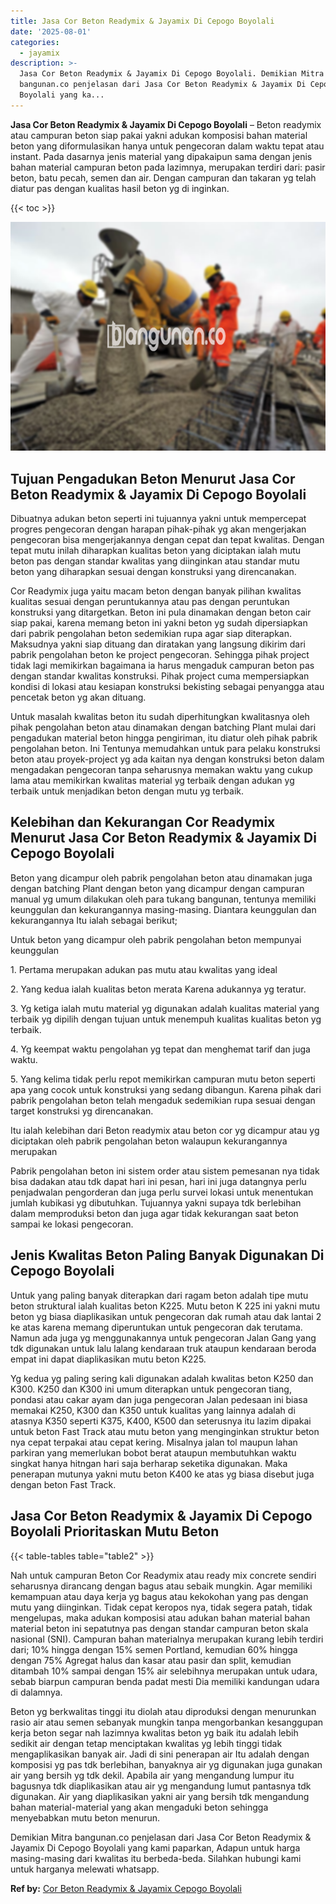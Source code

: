 ```yaml
---
title: Jasa Cor Beton Readymix & Jayamix Di Cepogo Boyolali
date: '2025-08-01'
categories:
  - jayamix
description: >-
  Jasa Cor Beton Readymix & Jayamix Di Cepogo Boyolali. Demikian Mitra
  bangunan.co penjelasan dari Jasa Cor Beton Readymix & Jayamix Di Cepogo
  Boyolali yang ka...
---
```


**Jasa Cor Beton Readymix & Jayamix Di Cepogo Boyolali** – Beton readymix atau campuran beton siap pakai yakni adukan komposisi bahan material beton yang diformulasikan hanya untuk pengecoran dalam waktu tepat atau instant. Pada dasarnya jenis material yang dipakaipun sama dengan jenis bahan material campuran beton pada lazimnya, merupakan terdiri dari: pasir beton, batu pecah, semen dan air. Dengan campuran dan takaran yg telah diatur pas dengan kualitas hasil beton yg di inginkan.

{{< toc >}}

![Jasa Cor Beton Readymix & Jayamix Di Cepogo Boyolali](/images/jasa-cor-readymix-30.png)

## Tujuan Pengadukan Beton Menurut Jasa Cor Beton Readymix & Jayamix Di Cepogo Boyolali

Dibuatnya adukan beton seperti ini tujuannya yakni untuk mempercepat progres pengecoran dengan harapan pihak-pihak yg akan mengerjakan pengecoran bisa mengerjakannya dengan cepat dan tepat kwalitas. Dengan tepat mutu inilah diharapkan kualitas beton yang diciptakan ialah mutu beton pas dengan standar kwalitas yang diinginkan atau standar mutu beton yang diharapkan sesuai dengan konstruksi yang direncanakan.

Cor Readymix juga yaitu macam beton dengan banyak pilihan kwalitas kualitas sesuai dengan peruntukannya atau pas dengan peruntukan konstruksi yang ditargetkan. Beton ini pula dinamakan dengan beton cair siap pakai, karena memang beton ini yakni beton yg sudah dipersiapkan dari pabrik pengolahan beton sedemikian rupa agar siap diterapkan. Maksudnya yakni siap dituang dan diratakan yang langsung dikirim dari pabrik pengolahan beton ke project pengecoran. Sehingga pihak project tidak lagi memikirkan bagaimana ia harus mengaduk campuran beton pas dengan standar kwalitas konstruksi. Pihak project cuma mempersiapkan kondisi di lokasi atau kesiapan konstruksi bekisting sebagai penyangga atau pencetak beton yg akan dituang.

Untuk masalah kwalitas beton itu sudah diperhitungkan kwalitasnya oleh pihak pengolahan beton atau dinamakan dengan batching Plant mulai dari pengadukan material beton hingga pengiriman, itu diatur oleh pihak pabrik pengolahan beton. Ini Tentunya memudahkan untuk para pelaku konstruksi beton atau proyek-project yg ada kaitan nya dengan konstruksi beton dalam mengadakan pengecoran tanpa seharusnya memakan waktu yang cukup lama atau memikirkan kwalitas material yg terbaik dengan adukan yg terbaik untuk menjadikan beton dengan mutu yg terbaik.

## Kelebihan dan Kekurangan Cor Readymix Menurut Jasa Cor Beton Readymix & Jayamix Di Cepogo Boyolali

Beton yang dicampur oleh pabrik pengolahan beton atau dinamakan juga dengan batching Plant dengan beton yang dicampur dengan campuran manual yg umum dilakukan oleh para tukang bangunan, tentunya memiliki keunggulan dan kekurangannya masing-masing. Diantara keunggulan dan kekurangannya Itu ialah sebagai berikut;

Untuk beton yang dicampur oleh pabrik pengolahan beton mempunyai keunggulan

1\. Pertama merupakan adukan pas mutu atau kwalitas yang ideal

2\. Yang kedua ialah kualitas beton merata Karena adukannya yg teratur.

3\. Yg ketiga ialah mutu material yg digunakan adalah kualitas material yang terbaik yg dipilih dengan tujuan untuk menempuh kualitas kualitas beton yg terbaik.

4\. Yg keempat waktu pengolahan yg tepat dan menghemat tarif dan juga waktu.

5\. Yang kelima tidak perlu repot memikirkan campuran mutu beton seperti apa yang cocok untuk konstruksi yang sedang dibangun. Karena pihak dari pabrik pengolahan beton telah mengaduk sedemikian rupa sesuai dengan target konstruksi yg direncanakan.

Itu ialah kelebihan dari Beton readymix atau beton cor yg dicampur atau yg diciptakan oleh pabrik pengolahan beton walaupun kekurangannya merupakan

Pabrik pengolahan beton ini sistem order atau sistem pemesanan nya tidak bisa dadakan atau tdk dapat hari ini pesan, hari ini juga datangnya perlu penjadwalan pengorderan dan juga perlu survei lokasi untuk menentukan jumlah kubikasi yg dibutuhkan. Tujuannya yakni supaya tdk berlebihan dalam memproduksi beton dan juga agar tidak kekurangan saat beton sampai ke lokasi pengecoran.

## Jenis Kwalitas Beton Paling Banyak Digunakan Di Cepogo Boyolali

Untuk yang paling banyak diterapkan dari ragam beton adalah tipe mutu beton struktural ialah kualitas beton K225. Mutu beton K 225 ini yakni mutu beton yg biasa diaplikasikan untuk pengecoran dak rumah atau dak lantai 2 ke atas karena memang diperuntukan untuk pengecoran dak terutama. Namun ada juga yg menggunakannya untuk pengecoran Jalan Gang yang tdk digunakan untuk lalu lalang kendaraan truk ataupun kendaraan beroda empat ini dapat diaplikasikan mutu beton K225.

Yg kedua yg paling sering kali digunakan adalah kwalitas beton K250 dan K300. K250 dan K300 ini umum diterapkan untuk pengecoran tiang, pondasi atau cakar ayam dan juga pengecoran Jalan pedesaan ini biasa memakai K250, K300 dan K350 untuk kualitas yang lainnya adalah di atasnya K350 seperti K375, K400, K500 dan seterusnya itu lazim dipakai untuk beton Fast Track atau mutu beton yang menginginkan struktur beton nya cepat terpakai atau cepat kering. Misalnya jalan tol maupun lahan parkiran yang memerlukan bobot berat ataupun membutuhkan waktu singkat hanya hitngan hari saja berharap seketika digunakan. Maka penerapan mutunya yakni mutu beton K400 ke atas yg biasa disebut juga dengan beton Fast Track.

## Jasa Cor Beton Readymix & Jayamix Di Cepogo Boyolali Prioritaskan Mutu Beton

{{< table-tables table="table2" >}}

Nah untuk campuran Beton Cor Readymix atau ready mix concrete sendiri seharusnya dirancang dengan bagus atau sebaik mungkin. Agar memiliki kemampuan atau daya kerja yg bagus atau kekokohan yang pas dengan mutu yang diinginkan. Tidak cepat keropos nya, tidak segera patah, tidak mengelupas, maka adukan komposisi atau adukan bahan material bahan material beton ini sepatutnya pas dengan standar campuran beton skala nasional (SNI). Campuran bahan materialnya merupakan kurang lebih terdiri dari; 10% hingga dengan 15% semen Portland, kemudian 60% hingga dengan 75% Agregat halus dan kasar atau pasir dan split, kemudian ditambah 10% sampai dengan 15% air selebihnya merupakan untuk udara, sebab biarpun campuran benda padat mesti Dia memiliki kandungan udara di dalamnya.

Beton yg berkwalitas tinggi itu diolah atau diproduksi dengan menurunkan rasio air atau semen sebanyak mungkin tanpa mengorbankan kesanggupan kerja beton segar nah lazimnya kwalitas beton yg baik itu adalah lebih sedikit air dengan tetap menciptakan kwalitas yg lebih tinggi tidak mengaplikasikan banyak air. Jadi di sini penerapan air Itu adalah dengan komposisi yg pas tdk berlebihan, banyaknya air yg digunakan juga gunakan air yang bersih yg tdk dekil. Apabila air yang mengandung lumpur itu bagusnya tdk diaplikasikan atau air yg mengandung lumut pantasnya tdk digunakan. Air yang diaplikasikan yakni air yang bersih tdk mengandung bahan material-material yang akan mengaduki beton sehingga menyebabkan mutu beton menurun.

Demikian Mitra bangunan.co penjelasan dari Jasa Cor Beton Readymix & Jayamix Di Cepogo Boyolali yang kami paparkan, Adapun untuk harga masing-masing dari kwalitas itu berbeda-beda. Silahkan hubungi kami untuk harganya melewati whatsapp.

**Ref by:** [Cor Beton Readymix & Jayamix Cepogo Boyolali](https://id.wikipedia.org/wiki/Cor)
